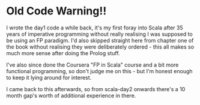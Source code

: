 Old Code Warning!!
==================

I wrote the day1 code a while back, it's my first foray into Scala after 35 years of imperative programming without really realising I was supposed to be using an FP paradigm. I'd also skipped straight here from chapter one of the book without realising they were deliberately ordered - this all makes so much more sense after doing the Prolog stuff.

I've also since done the Coursera "FP in Scala" course and a bit more functional programming, so don't judge me on this - but I'm honest enough to keep it lying around for interest.

I came back to this afterwards, so from scala-day2 onwards there's a 10 month gap's worth of additional experience in there.
